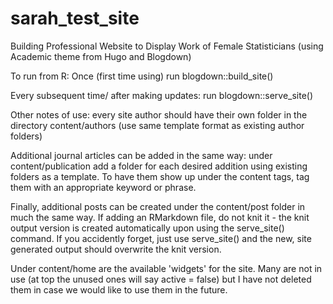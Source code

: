 # sarah_test_site
Building Professional Website to Display Work of Female Statisticians (using Academic theme from Hugo and Blogdown)

To run from R:
Once (first time using) run blogdown::build_site()

Every subsequent time/ after making updates:
run blogdown::serve_site()

Other notes of use: every site author should have their own folder in the directory content/authors (use same template format as existing author folders)

Additional journal articles can be added in the same way: under content/publication add a folder for each desired addition using existing folders as a template. To have them show up under the content tags, tag them with an appropriate keyword or phrase.

Finally, additional posts can be created under the content/post folder in much the same way. If adding an RMarkdown file, do not knit it - the knit output version is created automatically upon using the serve_site() command. If you accidently forget, just use serve_site() and the new, site generated output should overwrite the knit version.

Under content/home are the available 'widgets' for the site. Many are not in use (at top the unused ones will say active = false) but I have not deleted them in case we would like to use them in the future.